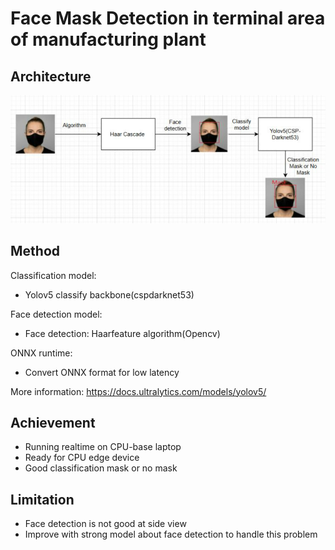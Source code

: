 # Face Mask Detection in terminal area of manufacturing plant
## Architecture
![FaceMaskDetection workflow](architecture.PNG)

## Method
Classification model:
- Yolov5 classify backbone(cspdarknet53)

Face detection model:
- Face detection: Haarfeature algorithm(Opencv)

ONNX runtime:
- Convert ONNX format for low latency

More information:
https://docs.ultralytics.com/models/yolov5/

## Achievement
- Running realtime on CPU-base laptop
- Ready for CPU edge device
- Good classification mask or no mask
## Limitation
- Face detection is not good at side view
- Improve with strong model about face detection to handle this problem

